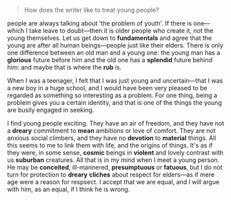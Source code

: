 > How does the writer like to treat young people?



people are always talking about 'the problem of youth'. If there is one—which I take leave to doubt—then it is older people who create it, not the young themselves. Let us get down to **fundamentals** and agree that the young are after all human beings—people just like their elders. There is only one difference between an old man and a young one: the young man has a **glorious** future before him and the old one has a **splendid** future behind him: and maybe that is where the **rub** is.



When I was a teenager, I felt that I was just young and uncertain—that I was a new boy in a huge school, and I would have been very pleased to be regarded as something so interesting as a problem. For one thing, being a problem gives you a certain identity, and that is one of the things the young are busily engaged in seeking.



I find young people exciting. They have an air of freedom, and they have not a **dreary** commitment to **mean** ambitions or love of comfort. They are not anxious social climbers, and they have no **devotion** to **material** things. All this seems to me to link them with life, and the origins of things. It's as if they were, in some sense, **cosmic** beings in **violent** and lovely contrast with us **suburban** creatures. All that is in my mind when I meet a young person. He may be **conceited**, ill-mannered, **presumptuous** or **fatuous**, but I do not turn for protection to **dreary** **cliches** about respect for elders—as if mere age were a reason for respsect. I accept that we are equal, and I will argue with him, as an equal, if I think he is wrong.



